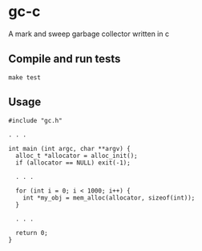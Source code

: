 # gc-c
A mark and sweep garbage collector written in c

## Compile and run tests
```
make test
```

## Usage
```
#include "gc.h"

. . .

int main (int argc, char **argv) {
  alloc_t *allocator = alloc_init();
  if (allocator == NULL) exit(-1);

  . . .

  for (int i = 0; i < 1000; i++) {
    int *my_obj = mem_alloc(allocator, sizeof(int));
  }

  . . .

  return 0;
}

```
